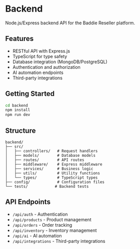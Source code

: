 # Backend

Node.js/Express backend API for the Baddie Reseller platform.

## Features

- RESTful API with Express.js
- TypeScript for type safety
- Database integration (MongoDB/PostgreSQL)
- Authentication and authorization
- AI automation endpoints
- Third-party integrations

## Getting Started

```bash
cd backend
npm install
npm run dev
```

## Structure

```
backend/
├── src/
│   ├── controllers/   # Request handlers
│   ├── models/        # Database models
│   ├── routes/        # API routes
│   ├── middleware/    # Express middleware
│   ├── services/      # Business logic
│   ├── utils/         # Utility functions
│   └── types/         # TypeScript types
├── config/            # Configuration files
└── tests/            # Backend tests
```

## API Endpoints

- `/api/auth` - Authentication
- `/api/products` - Product management
- `/api/orders` - Order tracking
- `/api/inventory` - Inventory management
- `/api/ai` - AI automation
- `/api/integrations` - Third-party integrations